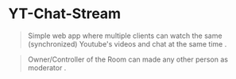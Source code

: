 # YT-Chat-Stream 
> Simple web app where multiple clients can watch the same (synchronized) Youtube's videos and chat at the same time .<br>

> Owner/Controller of the Room can made any other person as moderator .
